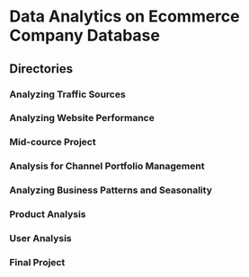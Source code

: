 # Data Analytics on Ecommerce Company Database

## Directories

### Analyzing Traffic Sources

### Analyzing Website Performance

### Mid-cource Project

### Analysis for Channel Portfolio Management

### Analyzing Business Patterns and Seasonality

### Product Analysis

### User Analysis

### Final Project
